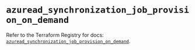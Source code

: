 # `azuread_synchronization_job_provision_on_demand`

Refer to the Terraform Registry for docs: [`azuread_synchronization_job_provision_on_demand`](https://registry.terraform.io/providers/hashicorp/azuread/3.3.0/docs/resources/synchronization_job_provision_on_demand).
